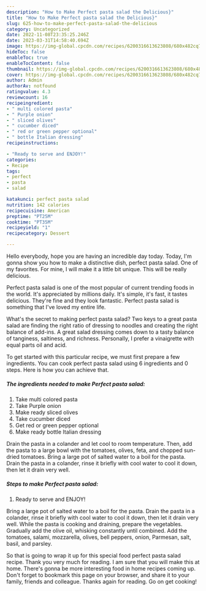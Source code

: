 ```yaml
---
description: "How to Make Perfect pasta salad the Delicious}"
title: "How to Make Perfect pasta salad the Delicious}"
slug: 625-how-to-make-perfect-pasta-salad-the-delicious
category: Uncategorized
date: 2022-11-08T23:35:25.246Z
date: 2023-03-31T14:58:40.694Z
image: https://img-global.cpcdn.com/recipes/6200316613623808/680x482cq70/perfect-pasta-salad-recipe-main-photo.jpg
hideToc: false
enableToc: true
enableTocContent: false
thumbnail: https://img-global.cpcdn.com/recipes/6200316613623808/680x482cq70/perfect-pasta-salad-recipe-main-photo.jpg
cover: https://img-global.cpcdn.com/recipes/6200316613623808/680x482cq70/perfect-pasta-salad-recipe-main-photo.jpg
author: Admin
authorAv: notfound
ratingvalue: 4.3
reviewcount: 16
recipeingredient:
- " multi colored pasta"
- " Purple onion"
- " sliced olives"
- " cucumber diced"
- " red or green pepper optional"
- " bottle Italian dressing"
recipeinstructions:

- "Ready to serve and ENJOY!"
categories:
- Recipe
tags:
- perfect
- pasta
- salad

katakunci: perfect pasta salad 
nutrition: 142 calories
recipecuisine: American
preptime: "PT25M"
cooktime: "PT35M"
recipeyield: "1"
recipecategory: Dessert

---
```



Hello everybody, hope you are having an incredible day today. Today, I'm gonna show you how to make a distinctive dish, perfect pasta salad. One of my favorites. For mine, I will make it a little bit unique. This will be really delicious.

Perfect pasta salad is one of the most popular of current trending foods in the world. It's appreciated by millions daily. It's simple, it's fast, it tastes delicious. They're fine and they look fantastic. Perfect pasta salad is something that I've loved my entire life.

What&#39;s the secret to making perfect pasta salad? Two keys to a great pasta salad are finding the right ratio of dressing to noodles and creating the right balance of add-ins. A great salad dressing comes down to a tasty balance of tanginess, saltiness, and richness. Personally, I prefer a vinaigrette with equal parts oil and acid.


To get started with this particular recipe, we must first prepare a few ingredients. You can cook perfect pasta salad using 6 ingredients and 0 steps. Here is how you can achieve that.

<!--inarticleads1-->

##### The ingredients needed to make Perfect pasta salad:

1. Take  multi colored pasta
1. Take  Purple onion
1. Make ready  sliced olives
1. Take  cucumber diced
1. Get  red or green pepper optional
1. Make ready  bottle Italian dressing


Drain the pasta in a colander and let cool to room temperature. Then, add the pasta to a large bowl with the tomatoes, olives, feta, and chopped sun-dried tomatoes. Bring a large pot of salted water to a boil for the pasta. Drain the pasta in a colander, rinse it briefly with cool water to cool it down, then let it drain very well. 

<!--inarticleads2-->

##### Steps to make Perfect pasta salad:


1. Ready to serve and ENJOY!

Bring a large pot of salted water to a boil for the pasta. Drain the pasta in a colander, rinse it briefly with cool water to cool it down, then let it drain very well. While the pasta is cooking and draining, prepare the vegetables. Gradually add the olive oil, whisking constantly until combined. Add the tomatoes, salami, mozzarella, olives, bell peppers, onion, Parmesan, salt, basil, and parsley. 

So that is going to wrap it up for this special food perfect pasta salad recipe. Thank you very much for reading. I am sure that you will make this at home. There's gonna be more interesting food in home recipes coming up. Don't forget to bookmark this page on your browser, and share it to your family, friends and colleague. Thanks again for reading. Go on get cooking!
